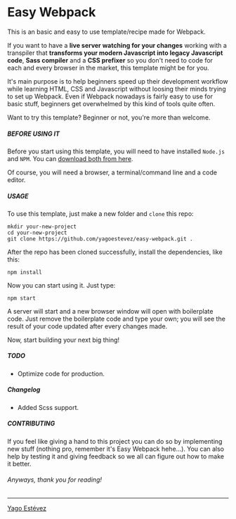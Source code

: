 # Easy Webpack

This is an basic and easy to use template/recipe made for Webpack.

If you want to have a **live server watching for your changes** working with a transpiler that **transforms your modern Javascript into legacy Javascript code**, **Sass compiler** and a **CSS prefixer** so you don't need to code for each and every browser in the market, this template might be for you.

It's main purpose is to help beginners speed up their development workflow while learning HTML, CSS and Javascript without loosing their minds trying to set up Webpack. Even if Webpack nowadays is fairly easy to use for basic stuff, beginners get overwhelmed by this kind of tools quite often.

Want to try this template? Beginner or not, you're more than welcome.
<br />

##### BEFORE USING IT

Before you start using this template, you will need to have installed `Node.js` and `NPM`. You can [download both from here](https://nodejs.org/en/download/).

Of course, you will need a browser, a terminal/command line and a code editor.
<br/>

##### USAGE

To use this template, just make a new folder and `clone` this repo:

```
mkdir your-new-project
cd your-new-project
git clone https://github.com/yagoestevez/easy-webpack.git .
```

After the repo has been cloned successfully, install the dependencies, like this:

```
npm install
```

Now you can start using it. Just type:

```
npm start
```

A server will start and a new browser window will open with boilerplate code. Just remove the boilerplate code and type your own; you will see the result of your code updated after every changes made. 

Now, start building your next big thing!

##### TODO

- Optimize code for production.

##### Changelog

- Added Scss support.

##### CONTRIBUTING

If you feel like giving a hand to this project you can do so by implementing new stuff (nothing pro, remember it's Easy Webpack hehe...). You can also help by testing it and giving feedback so we all can figure out how to make it better.

###### Anyways, thank you for reading!

---

[Yago Estévez](https://twitter.com/yagoestevez)
